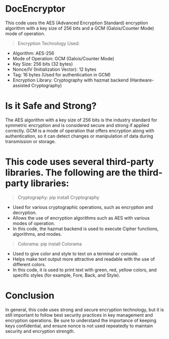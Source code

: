 # DocEncryptor
This code uses the AES (Advanced Encryption Standard) encryption algorithm with a key size of 256 bits and a GCM (Galois/Counter Mode) mode of operation.
> Encryption Technology Used:
* Algorithm: AES-256
* Mode of Operation: GCM (Galois/Counter Mode)
* Key Size: 256 bits (32 bytes)
* Nonce/IV (Initialization Vector): 12 bytes
* Tag: 16 bytes (Used for authentication in GCM)
* Encryption Library: Cryptography with hazmat backend (Hardware-assisted Cryptography)
# Is it Safe and Strong?
The AES algorithm with a key size of 256 bits is the industry standard for symmetric encryption and is considered secure and strong if applied correctly. GCM is a mode of operation that offers encryption along with authentication, so it can detect changes or manipulation of data during transmission or storage.
# This code uses several third-party libraries. The following are the third-party libraries:
> Cryptography: pip install Cryptography
* Used for various cryptographic operations, such as encryption and decryption.
* Allows the use of encryption algorithms such as AES with various modes of operation.
* In this code, the hazmat backend is used to execute Cipher functions, algorithms, and modes.
> Colorama: pip install Colorama
* Used to give color and style to text on a terminal or console.
* Helps make text output more attractive and readable with the use of different colors.
* In this code, it is used to print text with green, red, yellow colors, and specific styles (for example, Fore, Back, and Style).
# Conclusion
In general, this code uses strong and secure encryption technology, but it is still important to follow best security practices in key management and encryption operations. Be sure to understand the importance of keeping keys confidential, and ensure nonce is not used repeatedly to maintain security and encryption strength.
